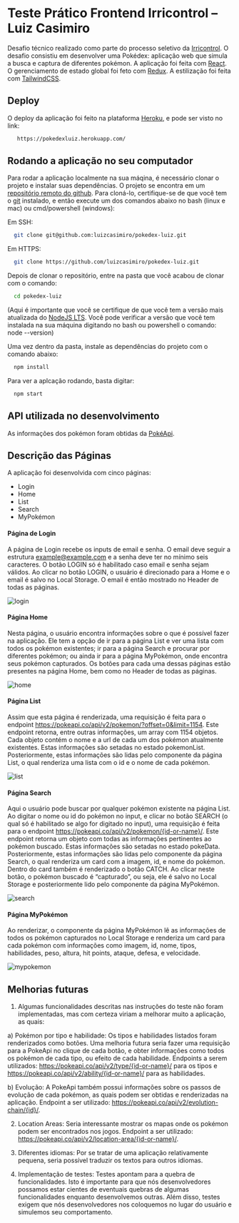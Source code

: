 # Teste Prático Frontend Irricontrol – Luiz Casimiro

Desafio técnico realizado como parte do processo seletivo da [Irricontrol](https://irricontrol.com.br/home/). O desafio consistiu em desenvolver uma Pokédex: aplicação web que simula a busca e captura de diferentes pokémon. A aplicação foi feita com [React](https://reactjs.org/). O gerenciamento de estado global foi feto com [Redux](https://redux-toolkit.js.org/). A estilização foi feita com [TailwindCSS](https://tailwindcss.com/).



## Deploy

O deploy da aplicação foi feito na plataforma [Heroku](https://www.heroku.com), e pode ser visto no link: 

```bash
   https://pokedexluiz.herokuapp.com/
```


## Rodando a aplicação no seu computador

Para rodar a aplicação localmente na sua máqina, é necessário clonar o projeto e instalar suas dependências. O projeto se encontra em um [repositório remoto do github](https://github.com/luizcasimiro/pokedex-luiz). Para cloná-lo, certifique-se de que você tem o [git](https://github.com/git-guides/install-git) instalado, e então execute um dos comandos abaixo no bash (linux e mac) ou cmd/powershell (windows):

Em SSH:
```bash
  git clone git@github.com:luizcasimiro/pokedex-luiz.git
```

Em HTTPS:
```bash
  git clone https://github.com/luizcasimiro/pokedex-luiz.git
```

Depois de clonar o repositório, entre na pasta que você acabou de clonar com o comando:

```bash
  cd pokedex-luiz
```

(Aqui é importante que você se certifique de que você tem a versão mais atualizada do [NodeJS LTS](https://nodejs.org/en/). Você pode verificar a versão que você tem instalada na sua máquina digitando no bash ou powershell o comando: node --version)


Uma vez dentro da pasta, instale as dependências do projeto com o comando abaixo:

```bash
  npm install
```

Para ver a aplcação rodando, basta digitar:

```bash
  npm start
```

   
    
## API utilizada no desenvolvimento

As informações dos pokémon foram obtidas da [PokéApi](https://pokeapi.co/docs/v2). 



## Descrição das Páginas

A aplicação foi desenvolvida com cinco páginas:

- Login
- Home
- List
- Search
- MyPokémon


#### Página de Login

A página de Login recebe os inputs de email e senha. O email deve seguir a estrutura example@example.com e a senha deve ter no mínimo seis caracteres. O botão LOGIN só é habilitado caso email e senha sejam válidos. Ao clicar no botão LOGIN, o usuário é direcionado para a Home e o email é salvo no Local Storage. O email é então mostrado no Header de todas as páginas. 


![login](./images-readme/01-login.png)


#### Página Home

Nesta página, o usuário encontra informações sobre o que é possível fazer na aplicação. Ele tem a opção de ir para a página List e ver uma lista com todos os pokémon existentes; ir para a página Search e procurar por diferentes pokémon; ou ainda ir para a página MyPokémon, onde encontra seus pokémon capturados. Os botões para cada uma dessas páginas estão presentes na página Home, bem como no Header de todas as páginas.


![home](./images-readme/02-home.png)


#### Página List

Assim que esta página é renderizada, uma requisição é feita para o endpoint https://pokeapi.co/api/v2/pokemon/?offset=0&limit=1154. Este endpoint retorna, entre outras informações, um array com 1154 objetos. Cada objeto contém o nome e a url de cada um dos pokémon atualmente existentes. Estas informações são setadas no estado pokemonList. Posteriormente, estas informações são lidas pelo componente da página List, o qual renderiza uma lista com o id e o nome de cada pokémon.


![list](./images-readme/03-list.png)


#### Página Search

Aqui o usuário pode buscar por qualquer pokémon existente na página List. Ao digitar o nome ou id do pokémon no input, e clicar no botão SEARCH (o qual só é habilitado se algo for digitado no input), uma requisição é feita para o endpoint https://pokeapi.co/api/v2/pokemon/{id-or-name}/. Este endpoint retorna um objeto com todas as informações pertinentes ao pokémon buscado. Estas informações são setadas no estado pokeData. Posteriormente, estas informações são lidas pelo componente da página Search, o qual renderiza um card com a imagem, id, e nome do pokémon. Dentro do card também é renderizado o botão CATCH. Ao clicar neste botão, o pokémon buscado é “capturado”, ou seja, ele é salvo no Local Storage e posteriormente lido pelo componente da página MyPokémon.


![search](./images-readme/04-search.png)


#### Página MyPokémon

Ao renderizar, o componente da página MyPokémon lê as informações de todos os pokémon capturados no Local Storage e renderiza um card para cada pokémon com informações como imagem, id, nome, tipos, habilidades, peso, altura, hit points, ataque, defesa, e velocidade. 


![mypokemon](./images-readme/05-mypokemon.png)


## Melhorias futuras

1. Algumas funcionalidades descritas nas instruções do teste não foram implementadas, mas com certeza viriam a melhorar muito a aplicação, as quais:

a) Pokémon por tipo e habilidade: Os tipos e habilidades listados foram renderizados como botões. Uma melhoria futura seria fazer uma requisição para a PokeApi no clique de cada botão, e obter informações como todos os pokémon de cada tipo, ou efeito de cada habilidade. Endpoints a serem utilizados: https://pokeapi.co/api/v2/type/{id-or-name}/ para os tipos e https://pokeapi.co/api/v2/ability/{id-or-name}/ para as habilidades. 

b) Evolução: A PokeApi também possui informações sobre os passos de evolução de cada pokémon, as quais podem ser obtidas e renderizadas na aplicação. Endpoint a ser utilizado: https://pokeapi.co/api/v2/evolution-chain/{id}/.

2. Location Areas: Seria interessante mostrar os mapas onde os pokémon podem ser encontrados nos jogos. Endpoint a ser utilizado: https://pokeapi.co/api/v2/location-area/{id-or-name}/.

3. Diferentes idiomas: Por se tratar de uma aplicação relativamente pequena, seria possível traduzir os textos para outros idiomas.  

4. Implementação de testes: Testes apontam para a quebra de funcionalidades. Isto é importante para que nós desenvolvedores possamos estar cientes de eventuais quebras de algumas funcionalidades enquanto desenvolvemos outras. Além disso, testes exigem que nós desenvolvedores nos coloquemos no lugar do usuário e simulemos seu comportamento.   
